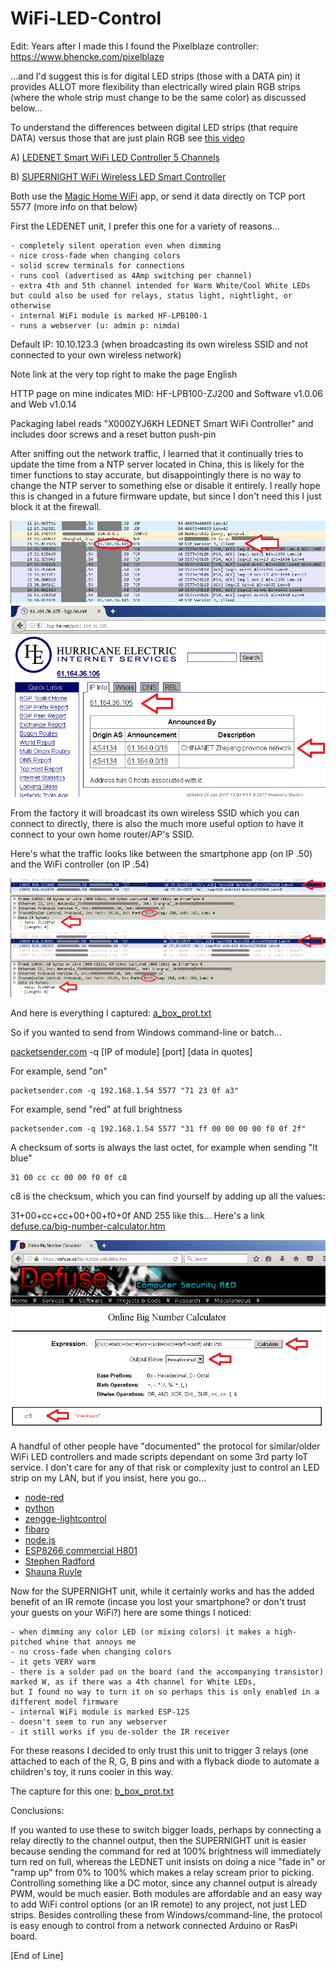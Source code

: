 # WiFi-LED-Control

Edit: Years after I made this I found the Pixelblaze controller: https://www.bhencke.com/pixelblaze

...and I'd suggest this is for digital LED strips (those with a DATA pin) it provides ALLOT more flexibility than electrically wired plain RGB strips (where the whole strip must change to be the same color) as discussed below...

To understand the differences between digital LED strips (that require DATA) versus those that are just plain RGB see <a href="https://www.youtube.com/watch?v=K4H2y51LKok">this video</a>

A) <a href="https://www.amazon.com/gp/product/B01DY56N8U">LEDENET Smart WiFi LED Controller 5 Channels</a>

B) <a href="https://www.amazon.com/gp/product/B01JZ2SI6Q">SUPERNIGHT WiFi Wireless LED Smart Controller</a><br>

Both use the <a href="http://www.ledmagical.com/Apps/MgcHome/AppDown.aspx">Magic Home WiFi</a> app, or send it data directly on TCP port 5577 (more info on that below)

First the LEDENET unit, I prefer this one for a variety of reasons...

    - completely silent operation even when dimming
    - nice cross-fade when changing colors  
    - solid screw terminals for connections
    - runs cool (advertised as 4Amp switching per channel)
    - extra 4th and 5th channel intended for Warm White/Cool White LEDs but could also be used for relays, status light, nightlight, or otherwise
    - internal WiFi module is marked HF-LPB100-1
    - runs a webserver (u: admin p: nimda)

Default IP: 10.10.123.3 (when broadcasting its own wireless SSID and not connected to your own wireless network)

Note link at the very top right to make the page English

HTTP page on mine indicates MID: HF-LPB100-ZJ200 and Software v1.0.06 and Web v1.0.14

Packaging label reads "X000ZYJ6KH LEDNET Smart WiFi Controller" and includes door screws and a reset button push-pin

After sniffing out the network traffic, I learned that it continually tries to update the time from a NTP server located in China, 
this is likely for the timer functions to stay accurate, but disappointingly there is no way to change the NTP server to something else 
or disable it entirely. I really hope this is changed in a future firmware update, but since I don't need this I just block it at the firewall.

![ntp_on_boot](ntp_on_boot.png?raw=true "ntp_on_boot")
![ntp_to_china](ntp_to_china.png?raw=true "ntp_to_china")

From the factory it will broadcast its own wireless SSID which you can connect to directly, there is also the much more useful option to have it connect to your own home router/AP's SSID. 

Here's what the traffic looks like between the smartphone app (on IP .50) and the WiFi controller (on IP .54)

![on_cmd](on_cmd.png?raw=true "on_cmd")
![off_cmd](off_cmd.png?raw=true "off_cmd")

And here is everything I captured: <a href="a_box_prot.txt">a_box_prot.txt</a>

So if you wanted to send from Windows command-line or batch...

<a href="https://packetsender.com/download">packetsender.com</a> -q [IP of module] [port] [data in quotes]

For example, send "on"

    packetsender.com -q 192.168.1.54 5577 "71 23 0f a3"
    
For example, send "red" at full brightness

    packetsender.com -q 192.168.1.54 5577 "31 ff 00 00 00 00 f0 0f 2f"

A checksum of sorts is always the last octet, for example when sending "lt blue"

    31 00 cc cc 00 00 f0 0f c8
    
c8 is the checksum, which you can find yourself by adding up all the values:

31+00+cc+cc+00+00+f0+0f AND 255 like this... Here's a link <a href="https://defuse.ca/big-number-calculator.htm">defuse.ca/big-number-calculator.htm</a>

![checksum_calc](checksum_calc.png?raw=true "checksum_calc")

A handful of other people have "documented" the protocol for similar/older WiFi LED controllers and made scripts 
dependant on some 3rd party IoT service. I don't care for any of that risk or complexity just to control an LED strip on my LAN, but if you insist, here you go...

 - <a href="http://steve.zazeski.com/using-node-red-to-send-commands-to-wifi-led-controllers">node-red</a>
 - <a href="https://gist.github.com/linuxkidd/63013efd73e198d035e6">python</a>
 - <a href="https://github.com/vikstrous/zengge-lightcontrol">zengge-lightcontrol</a>
 - <a href="http://forum.universal-devices.com/topic/12977-fibaro-rgbw-controller">fibaro</a>
 - <a href="http://g.chasefox.net/zentyal/unifi/rgb-led">node.js</a>
 - <a href="http://domoticz.com/forum/viewtopic.php?f=38&t=7957#p54379">ESP8266 commercial H801</a>
 - <a href="http://stephenradford.me/cheap-homekit-led-strips-lighting">Stephen Radford</a>
 - <a href="http://www.emessaging.biz/blog/?p=629">Shauna Ruyle</a>

Now for the SUPERNIGHT unit, while it certainly works and has the added benefit of an IR remote (incase you lost your smartphone? or don't trust your guests on your WiFi?) here are some things I noticed:

    - when dimming any color LED (or mixing colors) it makes a high-pitched whine that annoys me
    - no cross-fade when changing colors
    - it gets VERY warm
    - there is a solder pad on the board (and the accompanying transistor) marked W, as if there was a 4th channel for White LEDs,
    but I found no way to turn it on so perhaps this is only enabled in a different model firmware
    - internal WiFi module is marked ESP-12S
    - doesn't seem to run any webserver
    - it still works if you de-solder the IR receiver

For these reasons I decided to only trust this unit to trigger 3 relays (one attached to each of the R, G, B pins and with a flyback diode to automate a children's toy, it runs cooler in this way.<br>

The capture for this one: <a href="b_box_prot.txt">b_box_prot.txt</a>

Conclusions:

If you wanted to use these to switch bigger loads, perhaps by connecting a relay directly to the channel output, 
then the SUPERNIGHT unit is easier because sending the command for red at 100% brightness will immediately turn red on full, 
whereas the LEDNET unit insists on doing a nice "fade in" or "ramp up" from 0% to 100% which makes a relay scream prior to picking. 
Controlling something like a DC motor, since any channel output is already PWM, would be much easier. 
Both modules are affordable and an easy way to add WiFi control options (or an IR remote) to any project, not just LED strips. 
Besides controlling these from Windows/command-line, the protocol is easy enough to control from a network connected Arduino or RasPi board.

[End of Line]
